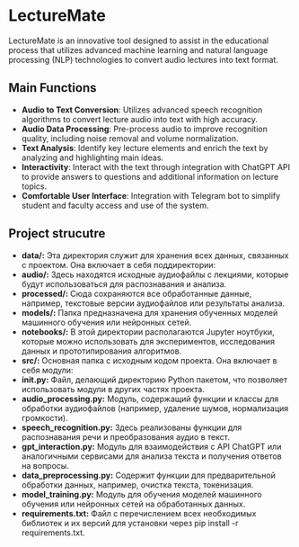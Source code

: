 # LectureMate
LectureMate is an innovative tool designed to assist in the educational process that utilizes advanced machine learning and natural language processing (NLP) technologies to convert audio lectures into text format. 

## Main Functions
- **Audio to Text Conversion**: Utilizes advanced speech recognition algorithms to convert lecture audio into text with high accuracy.
- **Audio Data Processing**: Pre-process audio to improve recognition quality, including noise removal and volume normalization.
- **Text Analysis**: Identify key lecture elements and enrich the text by analyzing and highlighting main ideas.
- **Interactivity**: Interact with the text through integration with ChatGPT API to provide answers to questions and additional information on lecture topics.
- **Comfortable User Interface**: Integration with Telegram bot to simplify student and faculty access and use of the system.

## Project strucutre
- **data/:** Эта директория служит для хранения всех данных, связанных с проектом. Она включает в себя поддиректории:
- **audio/:** Здесь находятся исходные аудиофайлы с лекциями, которые будут использоваться для распознавания и анализа.
- **processed/:** Сюда сохраняются все обработанные данные, например, текстовые версии аудиофайлов или результаты анализа.
- **models/:** Папка предназначена для хранения обученных моделей машинного обучения или нейронных сетей.
- **notebooks/:** В этой директории располагаются Jupyter ноутбуки, которые можно использовать для экспериментов, исследования данных и прототипирования алгоритмов.
- **src/:** Основная папка с исходным кодом проекта. Она включает в себя модули:
- **__init__.py:** Файл, делающий директорию Python пакетом, что позволяет использовать модули в других частях проекта.
- **audio_processing.py:** Модуль, содержащий функции и классы для обработки аудиофайлов (например, удаление шумов, нормализация громкости).
- **speech_recognition.py:** Здесь реализованы функции для распознавания речи и преобразования аудио в текст.
- **gpt_interaction.py:** Модуль для взаимодействия с API ChatGPT или аналогичными сервисами для анализа текста и получения ответов на вопросы.
- **data_preprocessing.py:** Содержит функции для предварительной обработки данных, например, очистка текста, токенизация.
- **model_training.py:** Модуль для обучения моделей машинного обучения или нейронных сетей на обработанных данных.
- **requirements.txt:** Файл с перечислением всех необходимых библиотек и их версий для установки через pip install -r requirements.txt.
